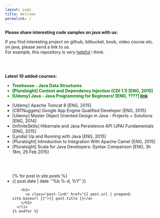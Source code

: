 ```yaml
---
layout: page
title: Welcome
permalink: /
---
```


**Please share interesting code samples on java with us:**

If you find interesting project on github, bitbucket, book, video course etc. on java, please send a link to us.  
For example, this repository is very <a href="https://github.com/iluwatar/java-design-patterns">helpful</a> i think.

<br/><br/>


**Latest 10 added courses:**

<ul>
<li style="color:green"><strong>Treehouse - Java Data Structures</strong></li>
<li style="color:green"><strong>[Pluralsight] Context and Dependency Injection (CDI 1.1) [ENG, 2015]</strong></li>
<li style="color:green"><strong>[Udemy] Java - Java Programming for Beginners! [ENG, ????] <a href="https://www.udemy.com/java-programming-java-java/">link</a></strong></li>
</ul>

* [Udemy] Apache Tomcat 8 [ENG, 2015]
* [CBTNuggets] Google App Engine Qualified Developer [ENG, 2015]
* [Udemy] Master Object Oriented Design in Java - Projects + Solutions [ENG, 2014]
* [InfiniteSkills] Hibernate and Java Persistence API (JPA) Fundamentals [ENG, 2015]
* [Lynda] Up and Running with Java [ENG, 2015]  
* [Pluralsight] Introduction to Integration With Apache Camel [ENG, 2015]  
* [Pluralsight] Scala for Java Developers: Syntax Comparison [ENG, 3h 18m, 26 Feb 2015]  


<br/><br/>

<div class="home">

  <ul class="post-list">
    {% for post in site.posts %}
      <li>
        <span class="post-meta">{{ post.date | date: "%b %-d, %Y" }}</span>

        <h2>
          <a class="post-link" href="{{ post.url | prepend: site.baseurl }}">{{ post.title }}</a>
        </h2>
      </li>
    {% endfor %}
  </ul>


</div>
